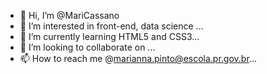 - 👋 Hi, I’m @MariCassano
- 👀 I’m interested in front-end, data science ...
- 🌱 I’m currently learning HTML5 and CSS3...
- 💞️ I’m looking to collaborate on ...
- 📫 How to reach me @marianna.pinto@escola.pr.gov.br...

<!---
MariCassano/MariCassano is a ✨ special ✨ repository because its `README.md` (this file) appears on your GitHub profile.
You can click the Preview link to take a look at your changes.
--->
